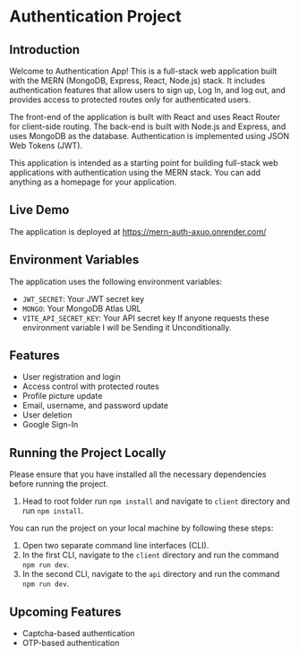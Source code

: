 # Authentication Project

## Introduction

Welcome to Authentication App! This is a full-stack web application built with the MERN (MongoDB, Express, React, Node.js) stack. It includes authentication features that allow users to sign up, Log In, and log out, and provides access to protected routes only for authenticated users.

The front-end of the application is built with React and uses React Router for client-side routing. The back-end is built with Node.js and Express, and uses MongoDB as the database. Authentication is implemented using JSON Web Tokens (JWT).

This application is intended as a starting point for building full-stack web applications with authentication using the MERN stack. You can add anything as a homepage for your application.

## Live Demo

The application is deployed at https://mern-auth-axuo.onrender.com/ 
## Environment Variables

The application uses the following environment variables:

- `JWT_SECRET`: Your JWT secret key
- `MONGO`: Your MongoDB Atlas URL
- `VITE_API_SECRET_KEY`: Your API secret key
If anyone requests these environment variable I will be Sending it Unconditionally.

## Features

- User registration and login
- Access control with protected routes
- Profile picture update
- Email, username, and password update
- User deletion
- Google Sign-In


## Running the Project Locally

Please ensure that you have installed all the necessary dependencies before running the project.
1. Head to root folder run `npm install` and navigate to `client` directory and run `npm install`.

You can run the project on your local machine by following these steps:

1. Open two separate command line interfaces (CLI).
2. In the first CLI, navigate to the `client` directory and run the command `npm run dev`.
3. In the second CLI, navigate to the `api` directory and run the command `npm run dev`.

## Upcoming Features

- Captcha-based authentication
- OTP-based authentication


